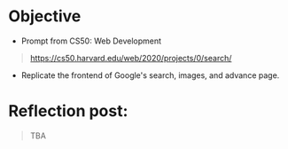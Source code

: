 
# Objective
- Prompt from CS50: Web Development
> https://cs50.harvard.edu/web/2020/projects/0/search/
- Replicate the frontend of Google's search, images, and advance page.

# Reflection post:
> TBA

